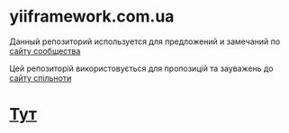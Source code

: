 yiiframework.com.ua
===================
Данный репозиторий используется для предложений и замечаний по [сайту сообщества](http://yiiframework.com.ua)

Цей репозиторій використовується для пропозицій та зауважень до [сайту спільноти](http://yiiframework.com.ua)

[Тут](https://github.com/yiiframework-ua/yiiframework.com.ua/issues)
===
